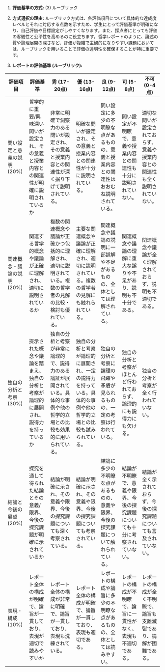 1. **評価基準の方式:** (3) ルーブリック

2. **方式選択の理由:** ルーブリック方式は、各評価項目について具体的な達成度レベルとそれに対応する点数を示すため、学生にとって評価基準が明確になり、自己評価や目標設定がしやすくなります。また、採点者にとっても評価の客観性と公平性を高めるのに役立ちます。哲学レポートのように、論述の質や論理展開の深さなど、評価が複雑で主観的になりやすい課題においては、ルーブリックを用いることで評価の透明性を確保することが特に重要です。

3. **レポートの評価基準 (ルーブリック):**

| 評価項目 | 評価基準 | 秀 (17-20点) | 優 (13-16点) | 良 (9-12点) | 可 (5-8点) | 不可 (0-4点) |
|---|---|---|---|---|---|---|
| 問い設定と意義の説明 (20%) | 哲学的に重要/興味深い問いが設定され、その意義と授業内容との関連性が明確に説明されているか | 非常に明確で洞察力のある問いが設定され、その意義と授業内容との関連性が深く掘り下げて説明されている。 | 明確な問いが設定され、その意義と授業内容との関連性が十分に説明されている。 | 問い設定に多少の不明瞭な点があるものの、意義と授業内容との関連性はおおむね説明されている。 | 問い設定が不明瞭で、意義や授業内容との関連性も十分に説明されていない。 | 適切な問いが設定されておらず、意義や授業内容との関連性も全く説明されていない。 |
| 関連概念・議論の説明 (20%) | 関連する哲学的概念や議論が正確に理解され、適切に説明されているか | 複数の関連概念や議論が正確かつ包括的に理解され、適切に説明されている。複数の哲学者の見解の比較・検討も優れている。 | 主要な関連概念や議論が正確に理解され、適切に説明されている。複数の哲学者の見解にも触れられている。 | 関連概念や議論の説明に一部誤解や不足があるものの、全体としては理解されている。 | 関連概念や議論の理解に重大な誤りや不足があり、説明も不十分である。 | 関連概念や議論が全く理解されておらず、説明も不適切である。 |
| 独自の分析と考察 (30%) | 提示された概念や議論を踏まえ、独自の分析と考察が論理的に展開され、説得力を持っているか | 独自の分析と考察が非常に論理的で、説得力のある論証が展開されている。具体的な事例や他の哲学的立場との比較も効果的に用いられている。 | 独自の分析と考察が論理的に展開され、一定の説得力を持っている。具体的な事例や他の哲学的立場との比較も試みられている。 | 独自の分析と考察に論理の飛躍や矛盾が見られるものの、一定の考察は行われている。 | 独自の分析と考察がほとんど行われておらず、論理的にも説得力にも欠ける。 | 独自の分析と考察が全く行われていない。 |
| 結論と今後の展望 (20%) | 探究を通して得られた結論とその意義/限界、今後の探究課題が明確に示されているか | 結論が明確に示され、その意義や限界、今後の探究課題についても深く考察されている。 | 結論が明確に示され、その意義や限界、今後の探究課題についても考察されている。 | 結論に多少の不明瞭な点があるものの、意義や限界、今後の探究課題について触れられている。 | 結論が不明瞭で、意義や限界、今後の探究課題についても十分に考察されていない。 | 結論が全く示されておらず、今後の探究課題についても言及されていない。 |
| 表現・構成 (10%) | レポート全体の構成が明確で、論旨が一貫しており、表現が適切で読みやすいか | レポート全体の構成が非常に明確で、論旨が一貫しており、表現も洗練されている。 | レポート全体の構成が明確で、論旨が一貫しており、表現も適切である。 | レポートの構成や論旨に多少の不明瞭な点があるものの、全体としては読みやすい。 | レポートの構成が不明瞭で、論旨に一貫性がなく、表現も不適切である。 | レポートの構成が全く不明瞭で、論旨も支離滅裂であり、読解が困難である。 |
